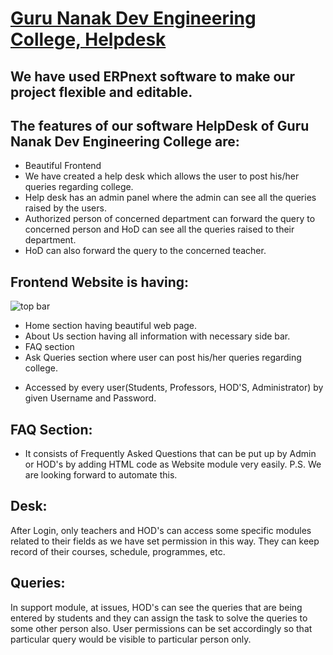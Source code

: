 # [Guru Nanak Dev Engineering College, Helpdesk](https://a8cc6b3e27bb.ngrok.io/)

## We have used ERPnext software to make our project flexible and editable.

## The features of our software HelpDesk of Guru Nanak Dev Engineering College are:
- Beautiful Frontend
- We have created a help desk which allows the user to post his/her queries regarding college.
- Help desk has an admin panel where the admin can see all the queries raised by the users.
- Authorized person of concerned department can forward the query to concerned person and HoD can see all the queries raised to their department.
- HoD can also forward the query to the concerned teacher.

## Frontend Website is having: 

![top bar](https://user-images.githubusercontent.com/74251229/110915881-35dfc300-833e-11eb-8e8b-07cb0fa7a7b7.png)

- Home section having beautiful web page. 
- About Us section having all information with necessary side bar. 
- FAQ section 
- Ask Queries section where user can post his/her queries regarding college.
<!--- ldap login to the user along with guest login.-->
- Accessed by every user(Students, Professors, HOD'S, Administrator) by given Username and Password.

## FAQ Section:
- It consists of Frequently Asked Questions that can be put up by Admin or HOD's by adding HTML code as Website module very easily.
P.S. We are looking forward to automate this.

## Desk:
After Login, only teachers and HOD's can access some specific modules related to their fields as we have set permission in this way. They can keep record of their courses, schedule, programmes, etc.

## Queries: 
In support module, at issues, HOD's can see the queries that are being entered by students and they can assign the task to solve the queries to some other person also.
User permissions can be set accordingly so that particular query would be visible to particular person only.
